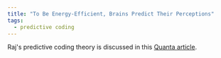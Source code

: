 ```yaml
---
title: "To Be Energy-Efficient, Brains Predict Their Perceptions"
tags: 
  - predictive coding
---
```


Raj's predictive coding theory is discussed in this [Quanta article](https://www.quantamagazine.org/to-be-energy-efficient-brains-predict-their-perceptions-20211115/).